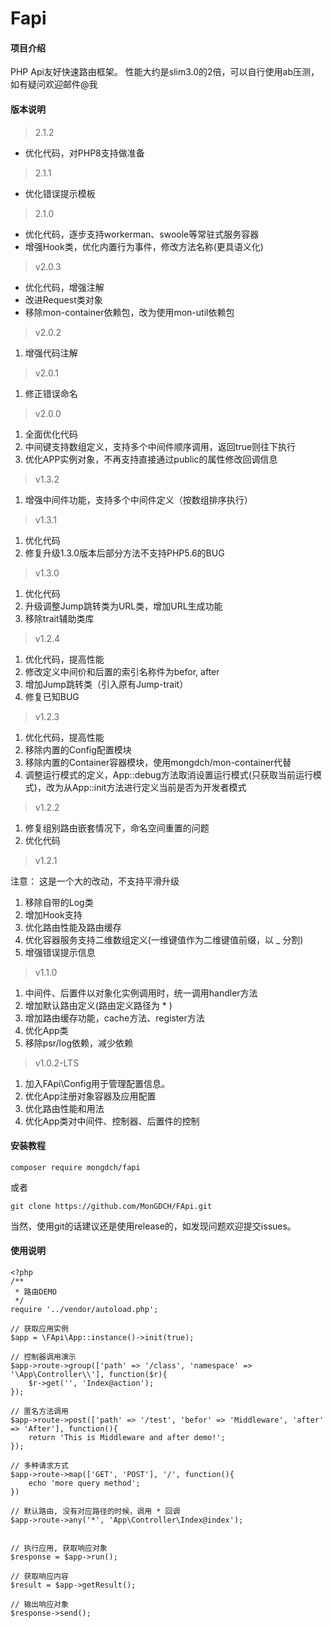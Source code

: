 # Fapi

#### 项目介绍
PHP Api友好快速路由框架。
性能大约是slim3.0的2倍，可以自行使用ab压测，如有疑问欢迎邮件@我

#### 版本说明

> 2.1.2

* 优化代码，对PHP8支持做准备

> 2.1.1

* 优化错误提示模板

> 2.1.0

* 优化代码，逐步支持workerman、swoole等常驻式服务容器
* 增强Hook类，优化内置行为事件，修改方法名称(更具语义化)

> v2.0.3

* 优化代码，增强注解
* 改进Request类对象
* 移除mon-container依赖包，改为使用mon-util依赖包

> v2.0.2

1. 增强代码注解

> v2.0.1

1. 修正错误命名

> v2.0.0

1. 全面优化代码
2. 中间键支持数组定义，支持多个中间件顺序调用，返回true则往下执行
3. 优化APP实例对象，不再支持直接通过public的属性修改回调信息

> v1.3.2

1. 增强中间件功能，支持多个中间件定义（按数组排序执行）

> v1.3.1

1. 优化代码
2. 修复升级1.3.0版本后部分方法不支持PHP5.6的BUG

> v1.3.0

1. 优化代码
2. 升级调整Jump跳转类为URL类，增加URL生成功能
3. 移除trait辅助类库

> v1.2.4

1. 优化代码，提高性能
2. 修改定义中间价和后置的索引名称件为befor, after
3. 增加Jump跳转类（引入原有Jump-trait）
4. 修复已知BUG

> v1.2.3

1. 优化代码，提高性能
2. 移除内置的Config配置模块
3. 移除内置的Container容器模块，使用mongdch/mon-container代替
4. 调整运行模式的定义，App::debug方法取消设置运行模式(只获取当前运行模式)，改为从App::init方法进行定义当前是否为开发者模式

> v1.2.2

1. 修复组别路由嵌套情况下，命名空间重置的问题
2. 优化代码

> v1.2.1

注意： 这是一个大的改动，不支持平滑升级

1. 移除自带的Log类
2. 增加Hook支持
3. 优化路由性能及路由缓存
4. 优化容器服务支持二维数组定义(一维键值作为二维键值前缀，以 _ 分割)
5. 增强错误提示信息
 
> v1.1.0

 1. 中间件、后置件以对象化实例调用时，统一调用handler方法
 2. 增加默认路由定义(路由定义路径为 * )
 3. 增加路由缓存功能，cache方法、register方法
 4. 优化App类
 5. 移除psr/log依赖，减少依赖

> v1.0.2-LTS

 1. 加入FApi\Config用于管理配置信息。
 2. 优化App注册对象容器及应用配置
 3. 优化路由性能和用法
 4. 优化App类对中间件、控制器、后置件的控制

#### 安装教程
```
composer require mongdch/fapi
```
或者
```
git clone https://github.com/MonGDCH/FApi.git
```
当然，使用git的话建议还是使用release的，如发现问题欢迎提交issues。

#### 使用说明
```
<?php
/**
 * 路由DEMO
 */
require '../vendor/autoload.php';

// 获取应用实例
$app = \FApi\App::instance()->init(true);

// 控制器调用演示
$app->route->group(['path' => '/class', 'namespace' => '\App\Controller\\'], function($r){
    $r->get('', 'Index@action');
});

// 匿名方法调用
$app->route->post(['path' => '/test', 'befor' => 'Middleware', 'after' => 'After'], function(){
    return 'This is Middleware and after demo!';
});

// 多种请求方式
$app->route->map(['GET', 'POST'], '/', function(){
	echo 'more query method';
})

// 默认路由, 没有对应路径的时候，调用 * 回调
$app->route->any('*', 'App\Controller\Index@index');


// 执行应用, 获取响应对象
$response = $app->run();

// 获取响应内容
$result = $app->getResult();

// 输出响应对象
$response->send();

```